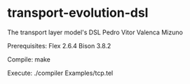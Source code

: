 # transport-evolution-dsl

The transport layer model's DSL
Pedro Vitor Valenca Mizuno

Prerequisites:
Flex 2.6.4
Bison 3.8.2

Compile:
make

Execute:
./compiler Examples/tcp.tel